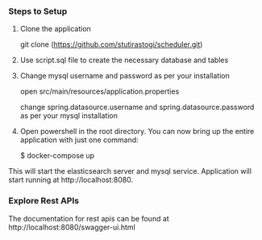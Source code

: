 <h3>Steps to Setup</h3>

1. Clone the application

    git clone (https://github.com/stutirastogi/scheduler.git)

2. Use script.sql file to create the necessary database and tables

3. Change mysql username and password as per your installation

    open src/main/resources/application.properties

    change spring.datasource.username and spring.datasource.password as per your mysql installation

4. Open powershell in the root directory. You can now bring up the entire application with just one command:

    $ docker-compose up

  This will start the elasticsearch server and mysql service. Application will start running at http://localhost:8080.

<h3>Explore Rest APIs</h3>

The documentation for rest apis can be found at http://localhost:8080/swagger-ui.html
